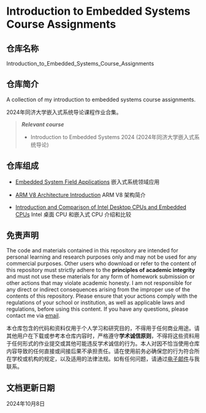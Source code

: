 # Introduction to Embedded Systems Course Assignments

## 仓库名称

Introduction_to_Embedded_Systems_Course_Assignments

## 仓库简介

A collection of my introduction to embedded systems course assignments.

2024年同济大学嵌入式系统导论课程作业合集。

> ***Relevant course***
> * Introduction to Embedded Systems 2024 (2024年同济大学嵌入式系统导论)

## 仓库组成

* [Embedded System Field Applications](20240908_Embedded_System_Field_Applications.pdf)
嵌入式系统领域应用

* [ARM V8 Architecture Introduction](20240915_ARM_V8_Architecture_Introduction.pdf)
ARM V8 架构简介

* [Introduction and Comparison of Intel Desktop CPUs and Embedded CPUs](20240929_Introduction_and_Comparison_of_Intel_Desktop_CPUs_and_Embedded_CPUs.pdf)
Intel 桌面 CPU 和嵌入式 CPU 介绍和比较

## 免责声明

The code and materials contained in this repository are intended for personal learning and research purposes only and may not be used for any commercial purposes. Other users who download or refer to the content of this repository must strictly adhere to the **principles of academic integrity** and must not use these materials for any form of homework submission or other actions that may violate academic honesty. I am not responsible for any direct or indirect consequences arising from the improper use of the contents of this repository. Please ensure that your actions comply with the regulations of your school or institution, as well as applicable laws and regulations, before using this content. If you have any questions, please contact me via [email](mailto:minmuslin@outlook.com).

本仓库包含的代码和资料仅用于个人学习和研究目的，不得用于任何商业用途。请其他用户在下载或参考本仓库内容时，严格遵守**学术诚信原则**，不得将这些资料用于任何形式的作业提交或其他可能违反学术诚信的行为。本人对因不恰当使用仓库内容导致的任何直接或间接后果不承担责任。请在使用前务必确保您的行为符合所在学校或机构的规定，以及适用的法律法规。如有任何问题，请通过[电子邮件](mailto:minmuslin@outlook.com)与我联系。

## 文档更新日期

2024年10月8日